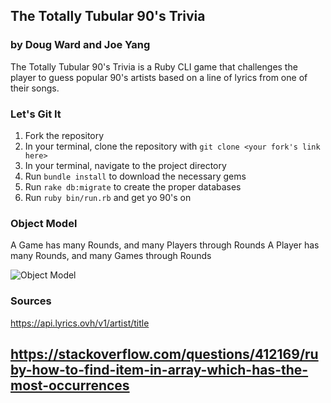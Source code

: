 ## The Totally Tubular 90's Trivia

### by Doug Ward and Joe Yang

The Totally Tubular 90's Trivia is a Ruby CLI game that challenges the player to guess popular 90's artists based on a line of lyrics from one of their songs.

### Let's Git It

1. Fork the repository
1. In your terminal, clone the repository with `git clone <your fork's link here>`
1. In your terminal, navigate to the project directory
1. Run `bundle install` to download the necessary gems
1. Run `rake db:migrate` to create the proper databases
1. Run `ruby bin/run.rb` and get yo 90's on

### Object Model
A Game has many Rounds, and many Players through Rounds
A Player has many Rounds, and many Games through Rounds

![Object Model](https://github.com/wardou2/module-one-final-project-guidelines-seattle-web-career-031119/blob/master/mod_one_proj_model_chart.jpg)

### Sources

https://api.lyrics.ovh/v1/artist/title

https://stackoverflow.com/questions/412169/ruby-how-to-find-item-in-array-which-has-the-most-occurrences
---
